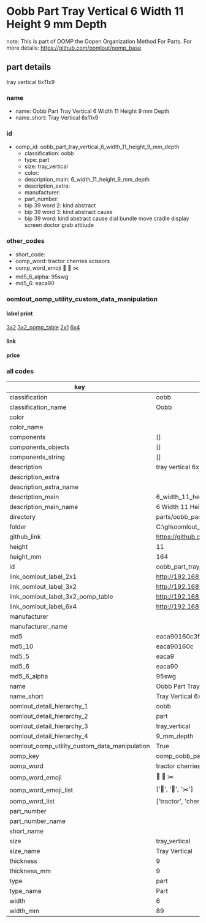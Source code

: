 # Oobb Part Tray Vertical 6 Width 11 Height 9 mm Depth  

note: This is part of OOMP the Oopen Organization Method For Parts. For more details: https://github.com/oomlout/oomp_base

##  part details
  



tray vertical 6x11x9



### name
* name: Oobb Part Tray Vertical 6 Width 11 Height 9 mm Depth
* name_short: Tray Vertical 6x11x9 
### id
* oomp_id: oobb_part_tray_vertical_6_width_11_height_9_mm_depth
  * classification: oobb
  * type: part
  * size: tray_vertical
  * color: 
  * description_main: 6_width_11_height_9_mm_depth
  * description_extra: 
  * manufacturer: 
  * part_number: 
  * bip 39 word 2: kind abstract
  * bip 39 word 3: kind abstract cause
  * bip 39 word: kind abstract cause dial bundle move cradle display screen doctor grab attitude

### other_codes
* short_code: 
* oomp_word: tractor cherries scissors
* oomp_word_emoji :tractor: :cherries: :scissors:
* md5_6_alpha: 95swg
* md5_6: eaca90






### oomlout_oomp_utility_custom_data_manipulation
#### label print
[3x2](http://192.168.1.245:1112/?label=oomp%2095swg)
[3x2_oomp_table](http://192.168.1.108:1112/?label=oomp%2095swg)
[2x1](http://192.168.1.242:1112/?label=oomp%2095swg)
[6x4](http://192.168.1.55:1112/?label=oomp%2095swg)    

#### link

                              

#### price







### all codes 
| key | value |  
| --- | --- |  
| classification | oobb |  
| classification_name | Oobb |  
| color |  |  
| color_name |  |  
| components | [] |  
| components_objects | [] |  
| components_string | [] |  
| description | tray vertical 6x11x9 |  
| description_extra |  |  
| description_extra_name |  |  
| description_main | 6_width_11_height_9_mm_depth |  
| description_main_name | 6 Width 11 Height 9 mm Depth |  
| directory | parts/oobb_part_tray_vertical_6_width_11_height_9_mm_depth |  
| folder | C:\gh\oomlout_oobb_version_4_generated_parts\parts\oobb_part_tray_vertical_6_width_11_height_9_mm_depth |  
| github_link | https://github.com/oomlout/oomlout_oomp_part_src/tree/main/parts/oobb_part_tray_vertical_6_width_11_height_9_mm_depth |  
| height | 11 |  
| height_mm | 164 |  
| id | oobb_part_tray_vertical_6_width_11_height_9_mm_depth |  
| link_oomlout_label_2x1 | http://192.168.1.242:1112/?label=oomp%2095swg |  
| link_oomlout_label_3x2 | http://192.168.1.245:1112/?label=oomp%2095swg |  
| link_oomlout_label_3x2_oomp_table | http://192.168.1.108:1112/?label=oomp%2095swg |  
| link_oomlout_label_6x4 | http://192.168.1.55:1112/?label=oomp%2095swg |  
| manufacturer |  |  
| manufacturer_name |  |  
| md5 | eaca90160c3f863e430f23d049003bd4 |  
| md5_10 | eaca90160c |  
| md5_5 | eaca9 |  
| md5_6 | eaca90 |  
| md5_6_alpha | 95swg |  
| name | Oobb Part Tray Vertical 6 Width 11 Height 9 mm Depth |  
| name_short | Tray Vertical 6x11x9  |  
| oomlout_detail_hierarchy_1 | oobb |  
| oomlout_detail_hierarchy_2 | part |  
| oomlout_detail_hierarchy_3 | tray_vertical |  
| oomlout_detail_hierarchy_4 | 9_mm_depth |  
| oomlout_oomp_utility_custom_data_manipulation | True |  
| oomp_key | oomp_oobb_part_tray_vertical_6_width_11_height_9_mm_depth |  
| oomp_word | tractor cherries scissors |  
| oomp_word_emoji | :tractor: :cherries: :scissors: |  
| oomp_word_emoji_list | [':tractor:', ':cherries:', ':scissors:'] |  
| oomp_word_list | ['tractor', 'cherries', 'scissors'] |  
| part_number |  |  
| part_number_name |  |  
| short_name |  |  
| size | tray_vertical |  
| size_name | Tray Vertical |  
| thickness | 9 |  
| thickness_mm | 9 |  
| type | part |  
| type_name | Part |  
| width | 6 |  
| width_mm | 89 |  
